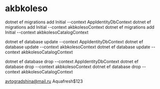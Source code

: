   # akbkoleso
dotnet ef migrations add Initial --context AppIdentityDbContext
dotnet ef migrations add Initial --context akbkolesoContext
dotnet ef migrations add Initial --context akbkolesoCatalogContext


dotnet ef database update --context AppIdentityDbContext
dotnet ef database update --context akbkolesoContext
dotnet ef database update --context akbkolesoCatalogContext

dotnet ef database drop --context AppIdentityDbContext
dotnet ef database drop --context akbkolesoContext
dotnet ef database drop --context akbkolesoCatalogContext

avtogradshina@mail.ru
Aquafresh$123
